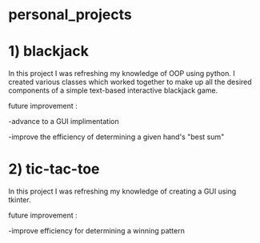 # personal_projects

# 1) blackjack 
In this project I was refreshing my knowledge of OOP using python. 
I created various classes which worked together to make up all the desired components of a simple text-based interactive blackjack game.

future improvement : 

-advance to a GUI implimentation 

-improve the efficiency of determining a given hand's "best sum"

# 2) tic-tac-toe
In this project I was refreshing my knowledge of creating a GUI using tkinter. 

future improvement : 

-improve efficiency for determining a winning pattern


